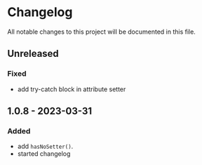 # Changelog

All notable changes to this project will be documented in this file.

## Unreleased

### Fixed

- add try-catch block in attribute setter

## 1.0.8 - 2023-03-31

### Added

- add `hasNoSetter()`.
- started changelog
